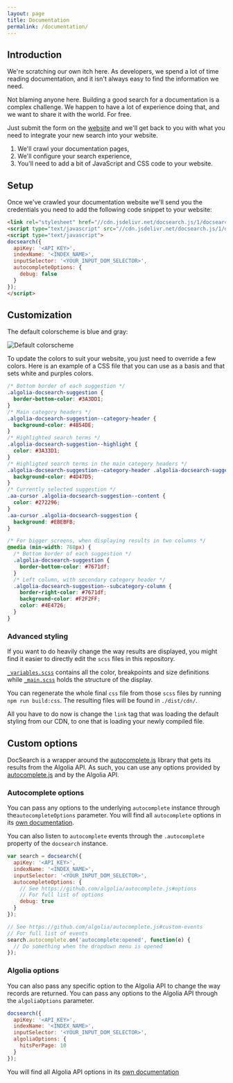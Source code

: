```yaml
---
layout: page
title: Documentation
permalink: /documentation/
---
```


## Introduction

We're scratching our own itch here. As developers, we spend a lot of time
reading documentation, and it isn't always easy to find the information we need.

Not blaming anyone here. Building a good search for a documentation is a complex
challenge. We happen to have a lot of experience doing that, and we want to
share it with the world. For free.

Just submit the form on the [website][16] and we'll get back to you with what
you need to integrate your new search into your website.

 1. We'll crawl your documentation pages,
 2. We'll configure your search experience,
 3. You'll need to add a bit of JavaScript and CSS code to your website.

## Setup

Once we've crawled your documentation website we'll send you the credentials you
need to add the following code snippet to your website:

```html
<link rel="stylesheet" href="//cdn.jsdelivr.net/docsearch.js/1/docsearch.min.css" />
<script type="text/javascript" src="//cdn.jsdelivr.net/docsearch.js/1/docsearch.min.js"></script>
<script type="text/javascript">
docsearch({
  apiKey: '<API_KEY>',
  indexName: '<INDEX_NAME>',
  inputSelector: '<YOUR_INPUT_DOM_SELECTOR>',
  autocompleteOptions: {
    debug: false
  }
});
</script>
```

## Customization

The default colorscheme is blue and gray:

![Default colorscheme][17]

To update the colors to suit your website, you just need to override a few
colors. Here is an example of a CSS file that you can use as a basis and that
sets white and purples colors.

```css
/* Bottom border of each suggestion */
.algolia-docsearch-suggestion {
  border-bottom-color: #3A3DD1;
}
/* Main category headers */
.algolia-docsearch-suggestion--category-header {
  background-color: #4B54DE;
}
/* Highlighted search terms */
.algolia-docsearch-suggestion--highlight {
  color: #3A33D1;
}
/* Highligted search terms in the main category headers */
.algolia-docsearch-suggestion--category-header .algolia-docsearch-suggestion--highlight  {
  background-color: #4D47D5;
}
/* Currently selected suggestion */
.aa-cursor .algolia-docsearch-suggestion--content {
  color: #272296;
}
.aa-cursor .algolia-docsearch-suggestion {
  background: #EBEBFB;
}

/* For bigger screens, when displaying results in two columns */
@media (min-width: 768px) {
  /* Bottom border of each suggestion */
  .algolia-docsearch-suggestion {
    border-bottom-color: #7671df;
  }
  /* Left column, with secondary category header */
  .algolia-docsearch-suggestion--subcategory-column {
    border-right-color: #7671df;
    background-color: #F2F2FF;
    color: #4E4726;
  }
}
```

### Advanced styling

If you want to do heavily change the way results are displayed, you might find
it easier to directly edit the `scss` files in this repository.

[`_variables.scss`][18]
contains all the color, breakpoints and size definitions while
[`_main.scss`][19]
holds the structure of the display.

You can regenerate the whole final `css` file from those `scss` files by running
`npm run build:css`. The resulting files will be found in `./dist/cdn/`.

All you have to do now is change the `link` tag that was loading the default
styling from our CDN, to one that is loading your newly compiled file.

## Custom options

DocSearch is a wrapper around the [autocomplete.js][20] library that gets its
results from the Algolia API. As such, you can use any options provided by
[autocomplete.js][21] and by the Algolia API.

### Autocomplete options

You can pass any options to the underlying `autocomplete` instance through
the`autocompleteOptions` parameter. You will find all `autocomplete` options in
its [own documentation][22].

You can also listen to `autocomplete` events through the `.autocomplete`
property of the `docsearch` instance.

```javascript
var search = docsearch({
  apiKey: '<API_KEY>',
  indexName: '<INDEX_NAME>',
  inputSelector: '<YOUR_INPUT_DOM_SELECTOR>',
  autocompleteOptions: {
    // See https://github.com/algolia/autocomplete.js#options
    // For full list of options
    debug: true
  }
});

// See https://github.com/algolia/autocomplete.js#custom-events
// For full list of events
search.autocomplete.on('autocomplete:opened', function(e) {
  // Do something when the dropdown menu is opened
});
```

### Algolia options

You can also pass any specific option to the Algolia API to change the way
records are returned. You can pass any options to the Algolia API through
the `algoliaOptions` parameter.

```javascript
docsearch({
  apiKey: '<API_KEY>',
  indexName: '<INDEX_NAME>',
  inputSelector: '<YOUR_INPUT_DOM_SELECTOR>',
  algoliaOptions: {
    hitsPerPage: 10
  }
});
```

You will find all Algolia API options in its [own documentation][23]


[1]: https://community.algolia.com/docsearch/
[2]: https://img.shields.io/npm/v/docsearch.js.svg?style=flat-square
[3]: https://img.shields.io/travis/algolia/docsearch/master.svg?style=flat-square
[4]: https://img.shields.io/coveralls/algolia/docsearch/master.svg?style=flat-square
[5]: http://img.shields.io/badge/license-MIT-green.svg?style=flat-square
[6]: https://img.shields.io/npm/dm/docsearch.js.svg?style=flat-square
[7]: ./docs/img/showcase/example-eslint.gif
[8]: #introduction
[9]: #setup
[10]: #customization
[11]: #development-workflow
[12]: #local-example
[13]: #local-build
[14]: #documentation-website
[15]: #macos
[16]: https://community.algolia.com/docsearch/
[17]: https://community.algolia.com/docsearch/img/default-colorscheme.png
[18]: https://github.com/algolia/docsearch/blob/master/src/styles/_variables.scss
[19]: https://github.com/algolia/docsearch/blob/master/src/styles/main.scss
[20]: https://github.com/algolia/autocomplete.js
[21]: https://github.com/algolia/autocomplete.js
[22]: https://github.com/algolia/autocomplete.js#options
[23]: https://www.algolia.com/doc/ruby#full-text-search-parameters
[24]: https://nodejs.org/en/
[25]: https://jekyllrb.com/
[26]: https://www.ruby-lang.org/en/
[27]: http://bundler.io/
